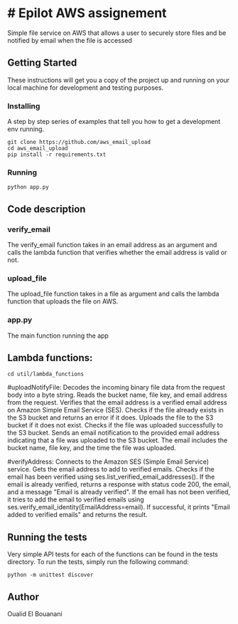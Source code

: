 # # Epilot AWS assignement

Simple file service on AWS that allows a user to securely store files and be notified by email when the file is accessed

## Getting Started

These instructions will get you a copy of the project up and running on your local machine for development and testing purposes.


### Installing

A step by step series of examples that tell you how to get a development env running.
```
git clone https://github.com/aws_email_upload
cd aws_email_upload
pip install -r requirements.txt
```

### Running
```
python app.py
```


## Code description

### verify_email

The verify_email function takes in an email address as an argument and calls the lambda function that verifies whether the email address is valid or not.

### upload_file

The upload_file function takes in a file as argument and calls the lambda function that uploads the file on AWS.

### app.py

The main function running the app

## Lambda functions:
```
cd util/lambda_functions
```

#uploadNotifyFile:
Decodes the incoming binary file data from the request body into a byte string.
Reads the bucket name, file key, and email address from the request.
Verifies that the email address is a verified email address on Amazon Simple Email Service (SES).
Checks if the file already exists in the S3 bucket and returns an error if it does.
Uploads the file to the S3 bucket if it does not exist.
Checks if the file was uploaded successfully to the S3 bucket.
Sends an email notification to the provided email address indicating that a file was uploaded to the S3 bucket. The email includes the bucket name, file key, and the time the file was uploaded.

#verifyAddress:
Connects to the Amazon SES (Simple Email Service) service.
Gets the email address to add to verified emails.
Checks if the email has been verified using ses.list_verified_email_addresses().
If the email is already verified, returns a response with status code 200, the email, and a message "Email is already verified".
If the email has not been verified, it tries to add the email to verified emails using ses.verify_email_identity(EmailAddress=email).
If successful, it prints "Email added to verified emails" and returns the result.

## Running the tests

Very simple API tests for each of the functions can be found in the tests directory. To run the tests, simply run the following command:
```
python -m unittest discover
```

## Author

Oualid El Bouanani
